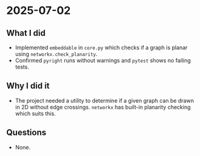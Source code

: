 # 2025-07-02

## What I did
- Implemented `embeddable` in `core.py` which checks if a graph is planar using `networkx.check_planarity`.
- Confirmed `pyright` runs without warnings and `pytest` shows no failing tests.

## Why I did it
- The project needed a utility to determine if a given graph can be drawn in 2D without edge crossings. `networkx` has built-in planarity checking which suits this.

## Questions
- None.
